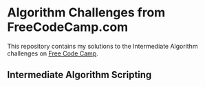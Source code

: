 # Algorithm Challenges from FreeCodeCamp.com 

This repository contains my solutions to the Intermediate Algorithm challenges on [Free Code Camp](https://www.freecodecamp.org).

## Intermediate Algorithm Scripting
